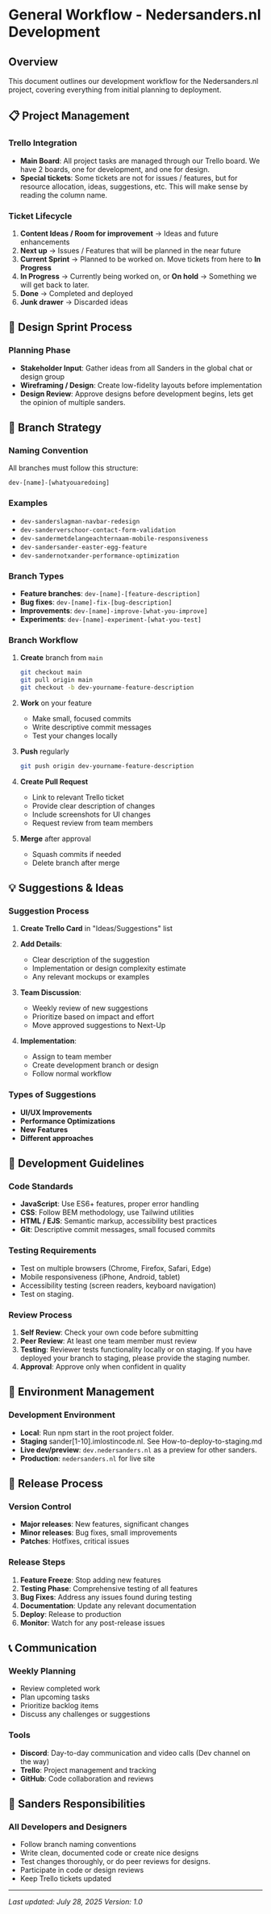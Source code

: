 # General Workflow - Nedersanders.nl Development

## Overview
This document outlines our development workflow for the Nedersanders.nl project, covering everything from initial planning to deployment.

## 📋 Project Management

### Trello Integration
- **Main Board**: All project tasks are managed through our Trello board. We have 2 boards, one for development, and one for design.
- **Special tickets**: Some tickets are not for issues / features, but for resource allocation, ideas, suggestions, etc. This will make sense by reading the column name.

### Ticket Lifecycle
1. **Content Ideas / Room for improvement** → Ideas and future enhancements
2. **Next up** → Issues / Features that will be planned in the near future
3. **Current Sprint** → Planned to be worked on. Move tickets from here to **In Progress** 
3. **In Progress** → Currently being worked on, or **On hold** → Something we will get back to later.
5. **Done** → Completed and deployed
6. **Junk drawer** → Discarded ideas

## 🎨 Design Sprint Process

### Planning Phase
- **Stakeholder Input**: Gather ideas from all Sanders in the global chat or design group
- **Wireframing / Design**: Create low-fidelity layouts before implementation
- **Design Review**: Approve designs before development begins, lets get the opinion of multiple sanders.


## 🌿 Branch Strategy

### Naming Convention
All branches must follow this structure:
```
dev-[name]-[whatyouaredoing]
```

### Examples
- `dev-sanderslagman-navbar-redesign`
- `dev-sanderverschoor-contact-form-validation`
- `dev-sandermetdelangeachternaam-mobile-responsiveness`
- `dev-sandersander-easter-egg-feature`
- `dev-sandernotxander-performance-optimization`

### Branch Types
- **Feature branches**: `dev-[name]-[feature-description]`
- **Bug fixes**: `dev-[name]-fix-[bug-description]`
- **Improvements**: `dev-[name]-improve-[what-you-improve]`
- **Experiments**: `dev-[name]-experiment-[what-you-test]`

### Branch Workflow
1. **Create** branch from `main`
   ```bash
   git checkout main
   git pull origin main
   git checkout -b dev-yourname-feature-description
   ```

2. **Work** on your feature
   - Make small, focused commits
   - Write descriptive commit messages
   - Test your changes locally

3. **Push** regularly
   ```bash
   git push origin dev-yourname-feature-description
   ```

4. **Create Pull Request**
   - Link to relevant Trello ticket
   - Provide clear description of changes
   - Include screenshots for UI changes
   - Request review from team members

5. **Merge** after approval
   - Squash commits if needed
   - Delete branch after merge

## 💡 Suggestions & Ideas

### Suggestion Process
1. **Create Trello Card** in "Ideas/Suggestions" list
2. **Add Details**: 
   - Clear description of the suggestion
   - Implementation or design complexity estimate
   - Any relevant mockups or examples

3. **Team Discussion**:
   - Weekly review of new suggestions
   - Prioritize based on impact and effort
   - Move approved suggestions to Next-Up

4. **Implementation**:
   - Assign to team member
   - Create development branch or design
   - Follow normal workflow

### Types of Suggestions
- **UI/UX Improvements**
- **Performance Optimizations**
- **New Features**
- **Different approaches**


## 🔧 Development Guidelines

### Code Standards
- **JavaScript**: Use ES6+ features, proper error handling
- **CSS**: Follow BEM methodology, use Tailwind utilities
- **HTML / EJS**: Semantic markup, accessibility best practices
- **Git**: Descriptive commit messages, small focused commits

### Testing Requirements
- Test on multiple browsers (Chrome, Firefox, Safari, Edge)
- Mobile responsiveness (iPhone, Android, tablet)
- Accessibility testing (screen readers, keyboard navigation)
- Test on staging.

### Review Process
1. **Self Review**: Check your own code before submitting
2. **Peer Review**: At least one team member must review
3. **Testing**: Reviewer tests functionality locally or on staging. If you have deployed your branch to staging, please provide the staging number.
4. **Approval**: Approve only when confident in quality

## 📱 Environment Management

### Development Environment
- **Local**: Run npm start in the root project folder.
- **Staging** sander[1-10].imlostincode.nl. See How-to-deploy-to-staging.md
- **Live dev/preview**: `dev.nedersanders.nl` as a preview for other sanders.
- **Production**: `nedersanders.nl` for live site

## 🚀 Release Process

### Version Control
- **Major releases**: New features, significant changes
- **Minor releases**: Bug fixes, small improvements
- **Patches**: Hotfixes, critical issues

### Release Steps
1. **Feature Freeze**: Stop adding new features
2. **Testing Phase**: Comprehensive testing of all features
3. **Bug Fixes**: Address any issues found during testing
4. **Documentation**: Update any relevant documentation
5. **Deploy**: Release to production
6. **Monitor**: Watch for any post-release issues

## 📞 Communication


### Weekly Planning
- Review completed work
- Plan upcoming tasks
- Prioritize backlog items
- Discuss any challenges or suggestions

### Tools
- **Discord**: Day-to-day communication and video calls (Dev channel on the way)
- **Trello**: Project management and tracking
- **GitHub**: Code collaboration and reviews


## 🤝 Sanders Responsibilities

### All Developers and Designers
- Follow branch naming conventions
- Write clean, documented code or create nice designs
- Test changes thoroughly, or do peer reviews for designs.
- Participate in code or design reviews
- Keep Trello tickets updated

---

*Last updated: July 28, 2025*
*Version: 1.0*